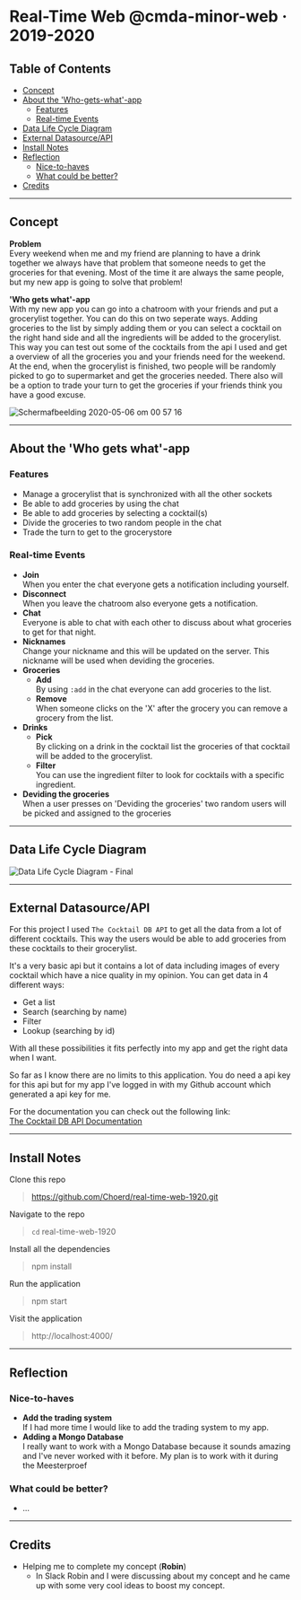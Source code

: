 # Real-Time Web @cmda-minor-web · 2019-2020

## Table of Contents
* [Concept](#Concept)
* [About the 'Who-gets-what'-app](#About-the-Who-gets-what-app)
    * [Features](#Features)
    * [Real-time Events](#Real-time-Events)
* [Data Life Cycle Diagram](#Data-Life-Cycle-Diagram)
* [External Datasource/API](#External-Datasource/API)
* [Install Notes](#Install-Notes)
* [Reflection](#Reflection)
    * [Nice-to-haves](#Nice-to-haves)
    * [What could be better?](#What-could-be-better?)
* [Credits](#Credits)

<hr>

## Concept
**Problem**  
Every weekend when me and my friend are planning to have a drink together we always have that problem that someone needs to get the groceries for that evening. Most of the time it are always the same people, but my new app is going to solve that problem!

**'Who gets what'-app**  
With my new app you can go into a chatroom with your friends and put a grocerylist together. You can do this on two seperate ways. Adding groceries to the list by simply adding them or you can select a cocktail on the right hand side and all the ingredients will be added to the grocerylist. This way you can test out some of the cocktails from the api I used and get a overview of all the groceries you and your friends need for the weekend. At the end, when the grocerylist is finished, two people will be randomly picked to go to supermarket and get the groceries needed. There also will be a option to trade your turn to get the groceries if your friends think you have a good excuse.

<img alt="Schermafbeelding 2020-05-06 om 00 57 16" src="https://user-images.githubusercontent.com/45365598/81123966-97701d80-8f34-11ea-94a0-d69291381608.png">

<hr>

## About the 'Who gets what'-app

### Features
* Manage a grocerylist that is synchronized with all the other sockets
* Be able to add groceries by using the chat
* Be able to add groceries by selecting a cocktail(s)
* Divide the groceries to two random people in the chat
* Trade the turn to get to the grocerystore

### Real-time Events

* **Join**  
When you enter the chat everyone gets a notification including yourself.
* **Disconnect**  
When you leave the chatroom also everyone gets a notification.
* **Chat**  
Everyone is able to chat with each other to discuss about what groceries to get for that night.
* **Nicknames**  
Change your nickname and this will be updated on the server. This nickname will be used when deviding the groceries.
* **Groceries**
    * **Add**  
    By using `:add` in the chat everyone can add groceries to the list. 
    * **Remove**  
    When someone clicks on the 'X' after the grocery you can remove a grocery from the list.
* **Drinks**
    * **Pick**  
    By clicking on a drink in the cocktail list the groceries of that cocktail will be added to the grocerylist.
    * **Filter**  
    You can use the ingredient filter to look for cocktails with a specific ingredient.
* **Deviding the groceries**  
When a user presses on 'Deviding the groceries' two random users will be picked and assigned to the groceries

<hr>

## Data Life Cycle Diagram
![Data Life Cycle Diagram - Final](https://user-images.githubusercontent.com/45365598/81123766-27619780-8f34-11ea-8b84-8c1e49879dad.png)

<hr>

## External Datasource/API
For this project I used `The Cocktail DB API` to get all the data from a lot of different cocktails. This way the users would be able to add groceries from these cocktails to their grocerylist.

It's a very basic api but it contains a lot of data including images of every cocktail which have a nice quality in my opinion. You can get data in 4 different ways:
* Get a list
* Search (searching by name)
* Filter
* Lookup (searching by id)

With all these possibilities it fits perfectly into my app and get the right data when I want.

So far as I know there are no limits to this application. You do need a api key for this api but for my app I've logged in with my Github account which generated a api key for me.

For the documentation you can check out the following link:  
[The Cocktail DB API Documentation](https://rapidapi.com/theapiguy/api/the-cocktail-db)

<hr>

## Install Notes

Clone this repo
> https://github.com/Choerd/real-time-web-1920.git

Navigate to the repo
> `cd` real-time-web-1920

Install all the dependencies
> npm install

Run the application
> npm start

Visit the application
> http://localhost:4000/

<hr>

## Reflection

### Nice-to-haves
* **Add the trading system**  
If I had more time I would like to add the trading system to my app. 
* **Adding a Mongo Database**  
I really want to work with a Mongo Database because it sounds amazing and I've never worked with it before. My plan is to work with it during the Meesterproef

### What could be better?
* ...

<hr>

## Credits
* Helping me to complete my concept (**Robin**)
    * In Slack Robin and I were discussing about my concept and he came up with some very cool ideas to boost my concept.